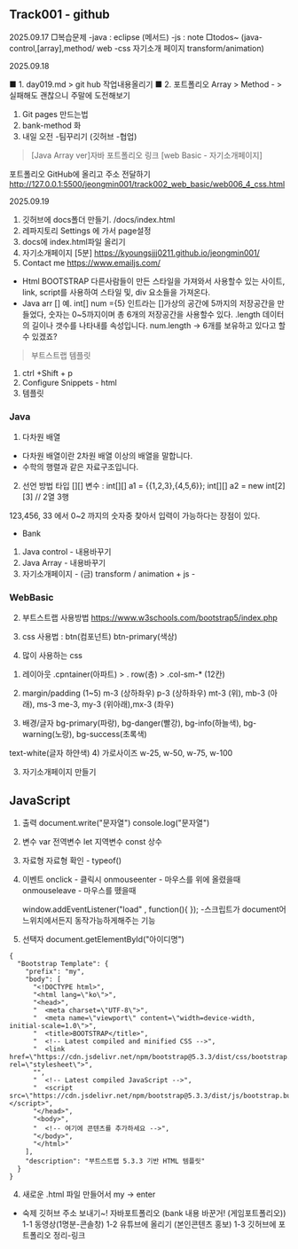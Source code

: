 ## Track001 -  github
2025.09.17
□복습문제 
-java : eclipse (메서드)
-js : note
□todos~
(java-control,[array],method/
web -css 자기소개 페이지
  transform/animation)

2025.09.18

■ 1. day019.md > git hub 작업내용올리기
■ 2. 포트폴리오 Array > Method  - > 실패해도 괜찮으니 주말에 도전해보기

1. Git pages 만드는법
2. bank-method 화
3. 내일 오전 -팀꾸리기 (깃허브 -협업)


> [Java Array ver]자바 포트폴리오 링크
> [web Basic - 자기소개페이지]

포트폴리오 GitHub에 올리고 주소 전달하기
http://127.0.0.1:5500/jeongmin001/track002_web_basic/web006_4_css.html

2025.09.19

1. 깃허브에 docs폴더 만들기. /docs/index.html
2. 레파지토리 Settings 에 가서 page설정
3. docs에 index.html파일 올리기
4. 자기소개페이지 [5분]
https://kyoungsjjj0211.github.io/jeongmin001/
5. Contact me
https://www.emailjs.com/


- Html BOOTSTRAP
다른사람들이 만든 스타일을 가져와서 사용할수 있는 사이트, link, script를 사용하여 스타일 및, div 요소들을 가져온다.
- Java arr [] 
예. int[] num ={5} 인트라는 []가상의 공간에 5까지의 저장공간을 만들었다, 숫자는 0~5까지이며 총 6개의 저장공간을 사용할수 있다.
.length 데이터의 길이나 갯수를 나타내를 속성입니다.
num.length  -> 6개를 보유하고 있다고 할수 있겠죠?

> 부트스트랩 템플릿
1. ctrl +Shift + p
2. Configure Snippets - html
3. 템플릿

### Java
1. 다차원 배열 
- 다차원 배열이란 2차원 배열 이상의 배열을 말합니다.
- 수학의 행렬과 같은 자료구조입니다.
2. 선언 방법
 타입 [][] 변수 :
 int[][] a1 = {{1,2,3},{4,5,6}};
 int[][] a2 = new int[2][3] // 2열 3행

123,456, 33 에서  0~2 까지의 숫자중 찾아서 입력이 가능하다는 장점이 있다.


- Bank
1) Java control - 내용바꾸기
2) Java Array - 내용바꾸기
3) 자기소개페이지 - (금) transform / animation
                    + js -
### WebBasic


2. 부트스트랩 사용방법 https://www.w3schools.com/bootstrap5/index.php
1. css
사용법 :  btn(컴포넌트) btn-primary(색상)

2. 많이 사용하는 css
1) 레이아웃
  .cpntainer(아파트) > . row(층) > .col-sm-* (12칸)

2) margin/padding (1~5)
  m-3 (상하좌우) p-3 (상하좌우)
  mt-3 (위), mb-3 (아래), ms-3 me-3, my-3 (위아래),mx-3 (좌우)
3) 배경/글자
  bg-primary(파랑), bg-danger(빨강), bg-info(하늘색), bg-warning(노랑), bg-success(초록색)

  text-white(글자 하얀색)
4) 가로사이즈
  w-25, w-50, w-75, w-100

3. 자기소개페이지 만들기

## JavaScript

1. 출력
	document.write("문자열")
	console.log("문자열")

2. 변수
	var 전역변수
	let 지역변수
	const 상수

3. 자료형
	자료형 확인 - typeof()

4. 이벤트 
	onclick  - 클릭시
	onmouseenter - 마우스를 위에 올렸을때
	onmouseleave - 마우스를 뗐을때

    window.addEventListener("load" , function(){   }); -스크립트가 document어느위치에서든지 동작가능하게해주는 기능

5. 선택자
   document.getElementById("아이디명")


```
{
  "Bootstrap Template": {
    "prefix": "my",
    "body": [
      "<!DOCTYPE html>",
      "<html lang=\"ko\">",
      "<head>",
      "  <meta charset=\"UTF-8\">",
      "  <meta name=\"viewport\" content=\"width=device-width, initial-scale=1.0\">",
      "  <title>BOOTSTRAP</title>",
      "  <!-- Latest compiled and minified CSS -->",
      "  <link href=\"https://cdn.jsdelivr.net/npm/bootstrap@5.3.3/dist/css/bootstrap.min.css\" rel=\"stylesheet\">",
      "",
      "  <!-- Latest compiled JavaScript -->",
      "  <script src=\"https://cdn.jsdelivr.net/npm/bootstrap@5.3.3/dist/js/bootstrap.bundle.min.js\"></script>",
      "</head>",
      "<body>",
      "  <!-- 여기에 콘텐츠를 추가하세요 -->",
      "</body>",
      "</html>"
    ],
    "description": "부트스트랩 5.3.3 기반 HTML 템플릿"
  }
}
```
4. 새로운  .html 파일 만들어서 my → enter

- 숙제
깃허브 주소 보내기~!
자바포트폴리오 (bank 내용 바꾼거! (게임포트폴리오))
1-1 동영상(1명분-콘솔창)
1-2 유튜브에 올리기 (본인콘텐츠 홍보)
1-3 깃허브에 포트폴리오 정리-링크